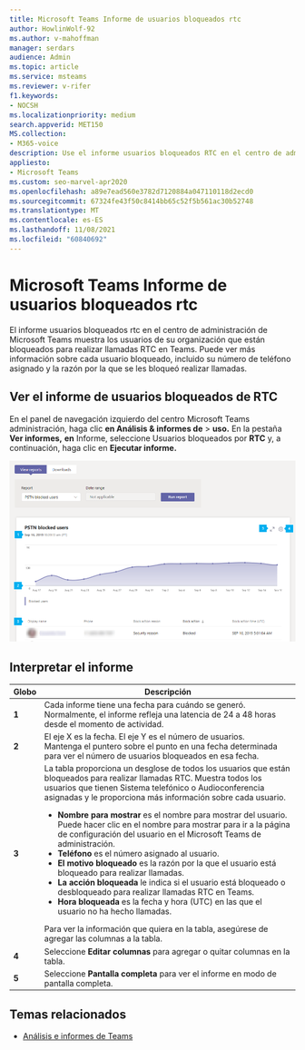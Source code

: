 ```yaml
---
title: Microsoft Teams Informe de usuarios bloqueados rtc
author: HowlinWolf-92
ms.author: v-mahoffman
manager: serdars
audience: Admin
ms.topic: article
ms.service: msteams
ms.reviewer: v-rifer
f1.keywords:
- NOCSH
ms.localizationpriority: medium
search.appverid: MET150
MS.collection:
- M365-voice
description: Use el informe usuarios bloqueados RTC en el centro de administración de Microsoft Teams para obtener información general sobre los usuarios de Teams de su organización que están bloqueados para realizar llamadas RTC.
appliesto:
- Microsoft Teams
ms.custom: seo-marvel-apr2020
ms.openlocfilehash: a89e7ead560e3782d7120884a047110118d2ecd0
ms.sourcegitcommit: 67324fe43f50c8414bb65c52f5b561ac30b52748
ms.translationtype: MT
ms.contentlocale: es-ES
ms.lasthandoff: 11/08/2021
ms.locfileid: "60840692"
---
```

# <a name="microsoft-teams-pstn-blocked-users-report"></a>Microsoft Teams Informe de usuarios bloqueados rtc

El informe usuarios bloqueados rtc en el centro de administración de Microsoft Teams muestra los usuarios de su organización que están bloqueados para realizar llamadas RTC en Teams. Puede ver más información sobre cada usuario bloqueado, incluido su número de teléfono asignado y la razón por la que se les bloqueó realizar llamadas.

## <a name="view-the-pstn-blocked-users-report"></a>Ver el informe de usuarios bloqueados de RTC

En el panel de navegación izquierdo del centro Microsoft Teams administración, haga clic **en Análisis & informes de**  >  **uso.** En la pestaña **Ver informes,** **en** Informe, seleccione Usuarios bloqueados por **RTC** y, a continuación, haga clic en **Ejecutar informe.**

![Captura de pantalla del informe de usuarios bloqueados RTC en el centro de administración.](../media/teams-reports-pstn-blocked-users-with-callouts.png "Captura de pantalla del informe de usuarios bloqueados rtc en el Microsoft Teams de administración con llamadas numeradas")

## <a name="interpret-the-report"></a>Interpretar el informe

|Globo |Descripción  |
|--------|-------------|
|**1**   |Cada informe tiene una fecha para cuándo se generó. Normalmente, el informe refleja una latencia de 24 a 48 horas desde el momento de actividad. |
|**2**   |El eje X es la fecha. El eje Y es el número de usuarios. <br>Mantenga el puntero sobre el punto en una fecha determinada para ver el número de usuarios bloqueados en esa fecha. |
|**3**   |La tabla proporciona un desglose de todos los usuarios que están bloqueados para realizar llamadas RTC.  Muestra todos los usuarios que tienen Sistema telefónico o Audioconferencia asignadas y le proporciona más información sobre cada usuario. <ul><li>**Nombre para mostrar** es el nombre para mostrar del usuario. Puede hacer clic en el nombre para mostrar para ir a la página de configuración del usuario en el Microsoft Teams de administración. </li> <li>**Teléfono** es el número asignado al usuario.</li> <li>**El motivo bloqueado** es la razón por la que el usuario está bloqueado para realizar llamadas.</li><li>**La acción bloqueada** le indica si el usuario está bloqueado o desbloqueado para realizar llamadas RTC en Teams.</li> <li>**Hora bloqueada** es la fecha y hora (UTC) en las que el usuario no ha hecho llamadas.</li></li> </ul>Para ver la información que quiera en la tabla, asegúrese de agregar las columnas a la tabla. |
|**4**   |Seleccione **Editar columnas** para agregar o quitar columnas en la tabla.|
|**5**   |Seleccione **Pantalla completa** para ver el informe en modo de pantalla completa.|

## <a name="related-topics"></a>Temas relacionados

- [Análisis e informes de Teams](teams-reporting-reference.md)